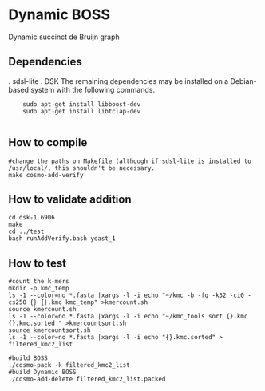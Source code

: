 # Dynamic BOSS
Dynamic succinct de Bruijn graph

## Dependencies
. sdsl-lite
. DSK
The remaining dependencies may be installed on a Debian-based system with the following commands.
```
	sudo apt-get install libboost-dev
	sudo apt-get install libtclap-dev
	
```

## How to compile
```
#change the paths on Makefile (although if sdsl-lite is installed to /usr/local/, this shouldn't be necessary.
make cosmo-add-verify
```
## How to validate addition
```
cd dsk-1.6906
make
cd ../test
bash runAddVerify.bash yeast_1
```
## How to test
```
#count the k-mers
mkdir -p kmc_temp
ls -1 --color=no *.fasta |xargs -l -i echo "~/kmc -b -fq -k32 -ci0 -cs250 {} {}.kmc kmc_temp" >kmercount.sh
source kmercount.sh
ls -1 --color=no *.fasta |xargs -l -i echo "~/kmc_tools sort {}.kmc {}.kmc.sorted " >kmercountsort.sh
source kmercountsort.sh
ls -1 --color=no *.fasta |xargs -l -i echo "{}.kmc.sorted" > filtered_kmc2_list

#build BOSS
./cosmo-pack -k filtered_kmc2_list
#build Dynamic BOSS
./cosmo-add-delete filtered_kmc2_list.packed
```
